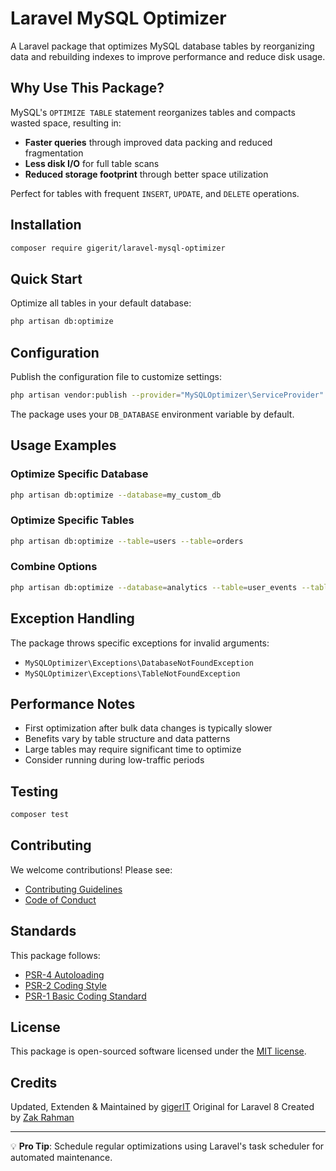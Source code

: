 # Laravel MySQL Optimizer

A Laravel package that optimizes MySQL database tables by reorganizing data and rebuilding indexes to improve performance and reduce disk usage.

## Why Use This Package?

MySQL's `OPTIMIZE TABLE` statement reorganizes tables and compacts wasted space, resulting in:

- **Faster queries** through improved data packing and reduced fragmentation
- **Less disk I/O** for full table scans
- **Reduced storage footprint** through better space utilization

Perfect for tables with frequent `INSERT`, `UPDATE`, and `DELETE` operations.

## Installation

```bash
composer require gigerit/laravel-mysql-optimizer
```

## Quick Start

Optimize all tables in your default database:

```bash
php artisan db:optimize
```

## Configuration

Publish the configuration file to customize settings:

```bash
php artisan vendor:publish --provider="MySQLOptimizer\ServiceProvider" --tag=config
```

The package uses your `DB_DATABASE` environment variable by default.

## Usage Examples

### Optimize Specific Database

```bash
php artisan db:optimize --database=my_custom_db
```

### Optimize Specific Tables

```bash
php artisan db:optimize --table=users --table=orders
```

### Combine Options

```bash
php artisan db:optimize --database=analytics --table=user_events --table=page_views
```

## Exception Handling

The package throws specific exceptions for invalid arguments:

- `MySQLOptimizer\Exceptions\DatabaseNotFoundException`
- `MySQLOptimizer\Exceptions\TableNotFoundException`

## Performance Notes

- First optimization after bulk data changes is typically slower
- Benefits vary by table structure and data patterns
- Large tables may require significant time to optimize
- Consider running during low-traffic periods

## Testing

```bash
composer test
```

## Contributing

We welcome contributions! Please see:

- [Contributing Guidelines](CONTRIBUTING.md)
- [Code of Conduct](CODE_OF_CONDUCT.md)

## Standards

This package follows:

- [PSR-4 Autoloading](https://www.php-fig.org/psr/psr-4/)
- [PSR-2 Coding Style](https://www.php-fig.org/psr/psr-2/)
- [PSR-1 Basic Coding Standard](https://www.php-fig.org/psr/psr-1/)

## License

This package is open-sourced software licensed under the [MIT license](LICENSE).

## Credits

Updated, Extenden & Maintained by [gigerIT](https://github.com/gigerIT)
Original for Laravel 8 Created by [Zak Rahman](https://github.com/zakriyarahman)

---

💡 **Pro Tip**: Schedule regular optimizations using Laravel's task scheduler for automated maintenance.
